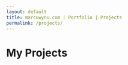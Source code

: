```yaml
---
layout: default
title: marcuwynu.com | Portfolio | Projects
permalink: /projects/
---
```


# My Projects

 <script src="{{- 'assets/js/projects.js' | relative_url -}}"></script>
<div class="container">
  <div class="row">
  <div class="col-6" id="repo-container-1"></div>
  <div class="col-6" id="repo-container-2"></div>
</div>
</div>
